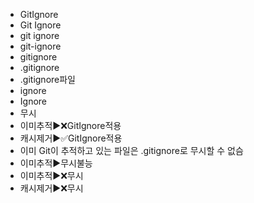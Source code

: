 - GitIgnore
- Git Ignore
- git ignore
- git-ignore
- gitignore
- .gitignore
- .gitignore파일
- ignore
- Ignore
- 무시
- 이미추적▶️❌GitIgnore적용
- 캐시제거▶️✅GitIgnore적용
- 이미 Git이 추적하고 있는 파일은 .gitignore로 무시할 수 없슴
- 이미추적▶️무시불능
- 이미추적▶️❌무시
- 캐시제거▶️❌무시
